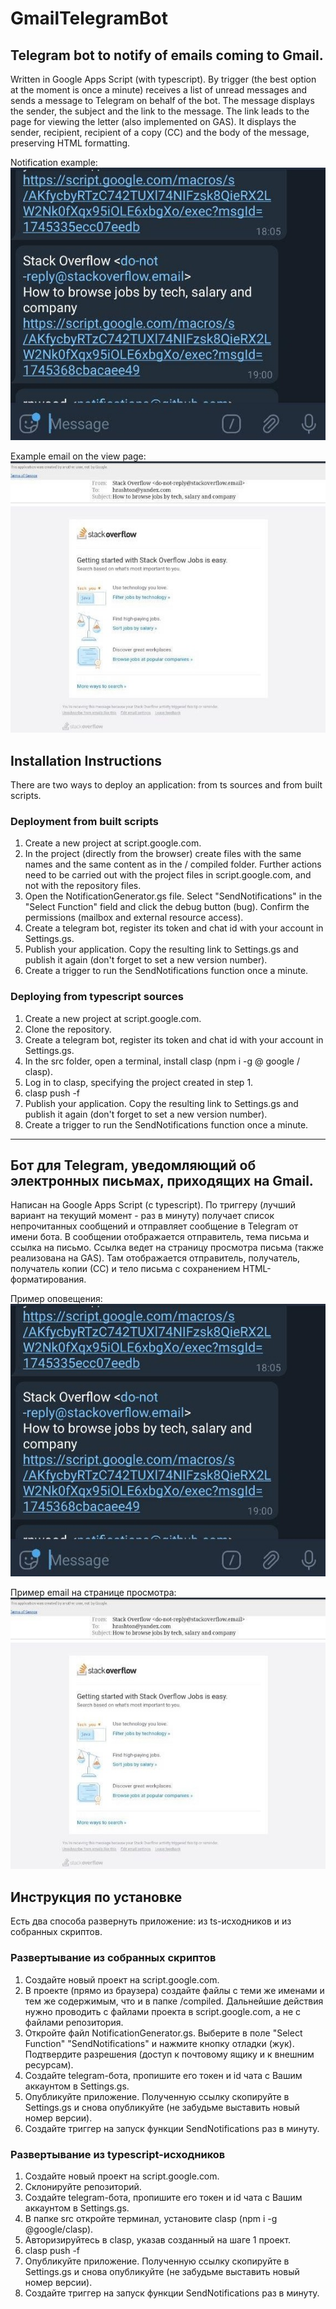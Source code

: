 # GmailTelegramBot

## Telegram bot to notify of emails coming to Gmail.

Written in Google Apps Script (with typescript). By trigger (the best option at the moment is once a minute) receives a list of unread messages and sends a message to Telegram on behalf of the bot. The message displays the sender, the subject and the link to the message. The link leads to the page for viewing the letter (also implemented on GAS). It displays the sender, recipient, recipient of a copy (CC) and the body of the message, preserving HTML formatting.

Notification example:  
![NotificationExample](https://github.com/HRAshton/GmailTlgrNotifier/blob/master/docs/NotificationExample.jpg)

Example email on the view page:  
![EmailViewerExample](https://github.com/HRAshton/GmailTlgrNotifier/blob/master/docs/EmailViewerExample.jpg)

## Installation Instructions

There are two ways to deploy an application: from ts sources and from built scripts.

### Deployment from built scripts
1. Create a new project at script.google.com.
1. In the project (directly from the browser) create files with the same names and the same content as in the / compiled folder. Further actions need to be carried out with the project files in script.google.com, and not with the repository files.
1. Open the NotificationGenerator.gs file. Select "SendNotifications" in the "Select Function" field and click the debug button (bug). Confirm the permissions (mailbox and external resource access).
1. Create a telegram bot, register its token and chat id with your account in Settings.gs.
1. Publish your application. Copy the resulting link to Settings.gs and publish it again (don't forget to set a new version number).
1. Create a trigger to run the SendNotifications function once a minute.

### Deploying from typescript sources
1. Create a new project at script.google.com.
1. Clone the repository.
1. Create a telegram bot, register its token and chat id with your account in Settings.gs.
1. In the src folder, open a terminal, install clasp (npm i -g @ google / clasp).
1. Log in to clasp, specifying the project created in step 1.
1. clasp push -f
1. Publish your application. Copy the resulting link to Settings.gs and publish it again (don't forget to set a new version number).
1. Create a trigger to run the SendNotifications function once a minute.

---


## Бот для Telegram, уведомляющий об электронных письмах, приходящих на Gmail. 

Написан на Google Apps Script (с typescript). По триггеру (лучший вариант на текущий момент - раз в минуту) получает список непрочитанных сообщений и отправляет сообщение в Telegram от имени бота. В сообщении отображается отправитель, тема письма и ссылка на письмо. Ссылка ведет на страницу просмотра письма (также реализована на GAS). Там отображается отправитель, получатель, получатель копии (СС) и тело письма с сохранением HTML-форматирования.

Пример оповещения:
![NotificationExample](https://github.com/HRAshton/GmailTlgrNotifier/blob/master/docs/NotificationExample.jpg)

Пример email на странице просмотра:
![EmailViewerExample](https://github.com/HRAshton/GmailTlgrNotifier/blob/master/docs/EmailViewerExample.jpg)

## Инструкция по установке

Есть два способа развернуть приложение: из ts-исходников и из собранных скриптов.

### Развертывание из собранных скриптов
1. Создайте новый проект на script.google.com.
1. В проекте (прямо из браузера) создайте файлы с теми же именами и тем же содержимым, что и в папке /compiled. Дальнейшие действия нужно проводить с файлами проекта в script.google.com, а не с файлами репозитория.
1. Откройте файл NotificationGenerator.gs. Выберите в поле "Select Function" "SendNotifications" и нажмите кнопку отладки (жук). Подтвердите разрешения (доступ к почтовому ящику и к внешним ресурсам).
1. Создайте telegram-бота, пропишите его токен и id чата с Вашим аккаунтом в Settings.gs.
1. Опубликуйте приложение. Полученную ссылку скопируйте в Settings.gs и снова опубликуйте (не забудьме выставить новый номер версии).
1. Создайте триггер на запуск функции SendNotifications раз в минуту.

### Развертывание из typescript-исходников
1. Создайте новый проект на script.google.com.
1. Склонируйте репозиторий.
1. Создайте telegram-бота, пропишите его токен и id чата с Вашим аккаунтом в Settings.gs.
1. В папке src откройте терминал, установите clasp (npm i -g @google/clasp).
1. Авторизируйтесь в clasp, указав созданный на шаге 1 проект.
1. clasp push -f
1. Опубликуйте приложение. Полученную ссылку скопируйте в Settings.gs и снова опубликуйте (не забудьме выставить новый номер версии).
1. Создайте триггер на запуск функции SendNotifications раз в минуту.
